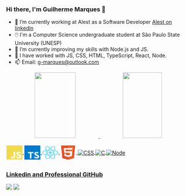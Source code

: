 ### Hi there, I'm Guilherme Marques 👋

- 🔭 I’m currently working at Alest as a Software Developer [Alest on linkedin](https://www.linkedin.com/company/alest-consultoria/)
- 🖱️ I'm a Computer Science undergraduate student at São Paulo State University (UNESP) 
- 🌱 I’m currently improving my skills with Node.js and JS.
- 📎 I have worked with JS, CSS, HTML, TypeScript, React, Node.
- 📫 Email: g-marques@outlook.com

<div align="center">
  <a href="https://github.com/GuilhermeMarques1">
  <img height="180em" width="47%" src="https://github-readme-stats.vercel.app/api?username=GuilhermeMarques1&show_icons=true&theme=merko&include_all_commits=true&count_private=true"/>
  <img height="180em" width="46%" src="https://github-readme-stats.vercel.app/api/top-langs/?username=GuilhermeMarques1&layout=compact&langs_count=7&theme=merko"/>
</div>
  
<div style="display: inline_block"><br>
  <img align="center" alt="Js" height="40" width="45" src="https://raw.githubusercontent.com/devicons/devicon/master/icons/javascript/javascript-plain.svg">
  <img align="center" alt="Ts" height="40" width="45" src="https://raw.githubusercontent.com/devicons/devicon/master/icons/typescript/typescript-plain.svg">
  <img align="center" alt="React" height="40" width="45" src="https://raw.githubusercontent.com/devicons/devicon/master/icons/react/react-original.svg">
  <img align="center" alt="HTML" height="40" width="45" src="https://raw.githubusercontent.com/devicons/devicon/master/icons/html5/html5-original.svg">
  <img align="center" alt="CSS" height="40" width="45" src="https://cdn.jsdelivr.net/gh/devicons/devicon/icons/css3/css3-original.svg" />
  <img align="center" alt="C" height="40" width="45" src="https://cdn.jsdelivr.net/gh/devicons/devicon/icons/c/c-original.svg" />
  <img align="center" alt="Node" height="40" width="45" src="https://cdn.jsdelivr.net/gh/devicons/devicon/icons/nodejs/nodejs-original.svg"/>
</div>
  
##

### Linkedin and Professional GitHub
  
<div> 
  <a href="https://www.linkedin.com/in/guilhermemarques13/" target="_blank"><img src="https://img.shields.io/badge/LinkedIn-0077B5?style=for-the-badge&logo=linkedin&logoColor=white" target="_blank"></a>
  <a href="https://github.com/GuilhermeCamara-Alest" target="_blank"><img src="https://img.shields.io/badge/GitHub-100000?style=for-the-badge&logo=github&logoColor=white" target="_blank"></a>
</div>
